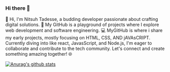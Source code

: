 ### Hi there 👋
  👋 Hi, I'm Nitsuh Tadesse, a budding developer passionate about crafting digital solutions. 🚀 My GitHub is a playground of projects where I explore web development and software engineering. 💻 MyGitHub is where i share my early projects, mostly focusing on HTML, CSS, AND jAVAsCRIPT. Currently diving into like react, JavasScript, and Node.js, I'm eager to collaborate and contribute to the tech community. Let's connect and create something amazing together! 🌐

[![Anurag's github stats](https://github-readme-stats.vercel.app/api?username=ntadesse01)](https://github.com/anuraghazra/github-readme-stats)
 

 
